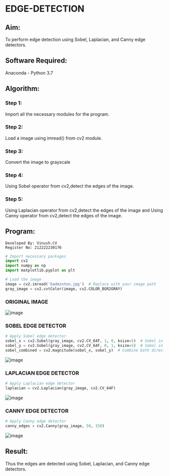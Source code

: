 # EDGE-DETECTION
## Aim:
To perform edge detection using Sobel, Laplacian, and Canny edge detectors.

## Software Required:
Anaconda - Python 3.7

## Algorithm:
### Step 1:
Import all the necessary modules for the program.

### Step 2:
Load a image using imread() from cv2 module.

### Step 3:
Convert the image to grayscale

### Step 4:
Using Sobel operator from cv2,detect the edges of the image.

### Step 5:

Using Laplacian operator from cv2,detect the edges of the image and Using Canny operator from cv2,detect the edges of the image.

## Program:
```
Developed By: Vinush.CV
Register No: 212222230176
```
```python
# Import necessary packages
import cv2
import numpy as np
import matplotlib.pyplot as plt

# Load the image
image = cv2.imread('badminton.jpg')  # Replace with your image path
gray_image = cv2.cvtColor(image, cv2.COLOR_BGR2GRAY)
```
### ORIGINAL IMAGE 

![image](https://github.com/user-attachments/assets/53003f4e-f246-4706-ae95-a783c78b58a7)


### SOBEL EDGE DETECTOR
```python
# Apply Sobel edge detector
sobel_x = cv2.Sobel(gray_image, cv2.CV_64F, 1, 0, ksize=5)  # Sobel in x direction
sobel_y = cv2.Sobel(gray_image, cv2.CV_64F, 0, 1, ksize=5)  # Sobel in y direction
sobel_combined = cv2.magnitude(sobel_x, sobel_y)  # Combine both directions
```
![image](https://github.com/user-attachments/assets/a08b175c-20b4-4316-acac-f7928ba122ca)


### LAPLACIAN EDGE DETECTOR
```python
# Apply Laplacian edge detector
laplacian = cv2.Laplacian(gray_image, cv2.CV_64F)
```

![image](https://github.com/user-attachments/assets/b6ecbf92-fe51-457f-b02b-2f6a3abe2c6a)

### CANNY EDGE DETECTOR
```python
# Apply Canny edge detector
canny_edges = cv2.Canny(gray_image, 50, 150)
```


![image](https://github.com/user-attachments/assets/2d5bba6f-fa9a-4fb2-b782-19595fdf457d)

## Result:
Thus the edges are detected using Sobel, Laplacian, and Canny edge detectors.
